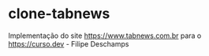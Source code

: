 # clone-tabnews
Implementação do site https://www.tabnews.com.br para o https://curso.dev - Filipe Deschamps
